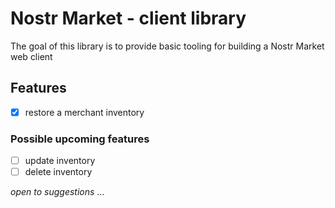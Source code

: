 # Nostr Market - client library

The goal of this library is to provide basic tooling for building a Nostr Market web client

## Features

- [x] restore a merchant inventory

### Possible upcoming features

- [ ] update inventory
- [ ] delete inventory

_open to suggestions_ ...
